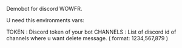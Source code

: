 Demobot for discord WOWFR.

U need this environments vars:

TOKEN : Discord token of your bot
CHANNELS : List of discord id of channels where u want delete message. ( format: 1234,567,879 )

